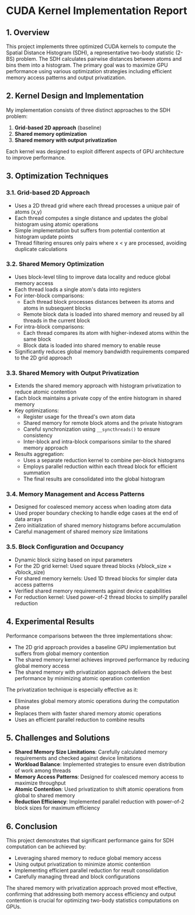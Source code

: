 # CUDA Kernel Implementation Report

## 1. Overview

This project implements three optimized CUDA kernels to compute the Spatial Distance Histogram (SDH), a representative two-body statistic (2-BS) problem. The SDH calculates pairwise distances between atoms and bins them into a histogram. The primary goal was to maximize GPU performance using various optimization strategies including efficient memory access patterns and output privatization.

## 2. Kernel Design and Implementation

My implementation consists of three distinct approaches to the SDH problem:

1. **Grid-based 2D approach** (baseline)
2. **Shared memory optimization**
3. **Shared memory with output privatization**

Each kernel was designed to exploit different aspects of GPU architecture to improve performance.

## 3. Optimization Techniques

### 3.1. Grid-based 2D Approach

- Uses a 2D thread grid where each thread processes a unique pair of atoms (x,y)
- Each thread computes a single distance and updates the global histogram using atomic operations
- Simple implementation but suffers from potential contention at histogram update points
- Thread filtering ensures only pairs where x < y are processed, avoiding duplicate calculations

### 3.2. Shared Memory Optimization

- Uses block-level tiling to improve data locality and reduce global memory access
- Each thread loads a single atom's data into registers
- For inter-block comparisons:
  - Each thread block processes distances between its atoms and atoms in subsequent blocks
  - Remote block data is loaded into shared memory and reused by all threads in the current block
- For intra-block comparisons:
  - Each thread compares its atom with higher-indexed atoms within the same block
  - Block data is loaded into shared memory to enable reuse
- Significantly reduces global memory bandwidth requirements compared to the 2D grid approach

### 3.3. Shared Memory with Output Privatization

- Extends the shared memory approach with histogram privatization to reduce atomic contention
- Each block maintains a private copy of the entire histogram in shared memory
- Key optimizations:
  - Register usage for the thread's own atom data
  - Shared memory for remote block atoms and the private histogram
  - Careful synchronization using `__syncthreads()` to ensure consistency
  - Inter-block and intra-block comparisons similar to the shared memory approach
- Results aggregation:
  - Uses a separate reduction kernel to combine per-block histograms
  - Employs parallel reduction within each thread block for efficient summation
  - The final results are consolidated into the global histogram

### 3.4. Memory Management and Access Patterns

- Designed for coalesced memory access when loading atom data
- Used proper boundary checking to handle edge cases at the end of data arrays
- Zero initialization of shared memory histograms before accumulation
- Careful management of shared memory size limitations

### 3.5. Block Configuration and Occupancy

- Dynamic block sizing based on input parameters
- For the 2D grid kernel: Used square thread blocks (√block_size × √block_size)
- For shared memory kernels: Used 1D thread blocks for simpler data access patterns
- Verified shared memory requirements against device capabilities
- For reduction kernel: Used power-of-2 thread blocks to simplify parallel reduction

## 4. Experimental Results

Performance comparisons between the three implementations show:

- The 2D grid approach provides a baseline GPU implementation but suffers from global memory contention
- The shared memory kernel achieves improved performance by reducing global memory access
- The shared memory with privatization approach delivers the best performance by minimizing atomic operation contention

The privatization technique is especially effective as it:

- Eliminates global memory atomic operations during the computation phase
- Replaces them with faster shared memory atomic operations
- Uses an efficient parallel reduction to combine results

## 5. Challenges and Solutions

- **Shared Memory Size Limitations**: Carefully calculated memory requirements and checked against device limitations
- **Workload Balance**: Implemented strategies to ensure even distribution of work among threads
- **Memory Access Patterns**: Designed for coalesced memory access to maximize throughput
- **Atomic Contention**: Used privatization to shift atomic operations from global to shared memory
- **Reduction Efficiency**: Implemented parallel reduction with power-of-2 block sizes for maximum efficiency

## 6. Conclusion

This project demonstrates that significant performance gains for SDH computation can be achieved by:

- Leveraging shared memory to reduce global memory access
- Using output privatization to minimize atomic contention
- Implementing efficient parallel reduction for result consolidation
- Carefully managing thread and block configurations

The shared memory with privatization approach proved most effective, confirming that addressing both memory access efficiency and output contention is crucial for optimizing two-body statistics computations on GPUs.
